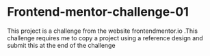 # Frontend-mentor-challenge-01

This project is a challenge from the website frontendmentor.io .This challenge requires me to copy a project using a reference design and submit this at the end of the challenge
